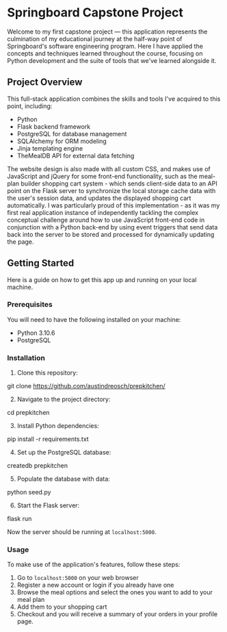 # Springboard Capstone Project 

Welcome to my first capstone project — this application represents the culmination of my educational journey at the half-way point of Springboard's software engineering program. Here I have applied the concepts and techniques learned throughout the course, focusing on Python development and the suite of tools that we've learned alongside it.

## Project Overview

This full-stack application combines the skills and tools I've acquired to this point, including:
- Python
- Flask backend framework
- PostgreSQL for database management
- SQLAlchemy for ORM modeling
- Jinja templating engine
- TheMealDB API for external data fetching

The website design is also made with all custom CSS, and makes use of JavaScript and jQuery for some front-end functionality, such as the meal-plan builder shopping cart system - which sends client-side data to an API point on the Flask server to synchronize the local storage cache data with the user's session data, and updates the displayed shopping cart automatically. I was particularly proud of this implementation - as it was my first real application instance of independently tackling the complex conceptual challenge around how to use JavaScript front-end code in conjunction with a Python back-end by using event triggers that send data back into the server to be stored and processed for dynamically updating the page.

## Getting Started

Here is a guide on how to get this app up and running on your local machine.

### Prerequisites

You will need to have the following installed on your machine:

- Python 3.10.6
- PostgreSQL

### Installation

1. Clone this repository:

git clone https://github.com/austindreosch/prepkitchen/

2. Navigate to the project directory:

cd prepkitchen

3. Install Python dependencies:

pip install -r requirements.txt

4. Set up the PostgreSQL database:

createdb prepkitchen

5. Populate the database with data:

python seed.py

6. Start the Flask server:

flask run

Now the server should be running at `localhost:5000`.

### Usage

To make use of the application's features, follow these steps:

1. Go to `localhost:5000` on your web browser
2. Register a new account or login if you already have one
3. Browse the meal options and select the ones you want to add to your meal plan
4. Add them to your shopping cart
5. Checkout and you will receive a summary of your orders in your profile page.

